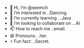 - 👋 Hi, I’m @seemch
- 👀 I’m interested in ..Dancing.
- 🌱 I’m currently learning ...Java
- 💞️ I’m looking to collaborate on ...AI
- 📫 How to reach me ..email.
- 😄 Pronouns: ..her.
- ⚡ Fun fact: ..Secret.

<!---
seemch/seemch is a ✨ special ✨ repository because its `README.md` (this file) appears on your GitHub profile.
You can click the Preview link to take a look at your changes.
--->
